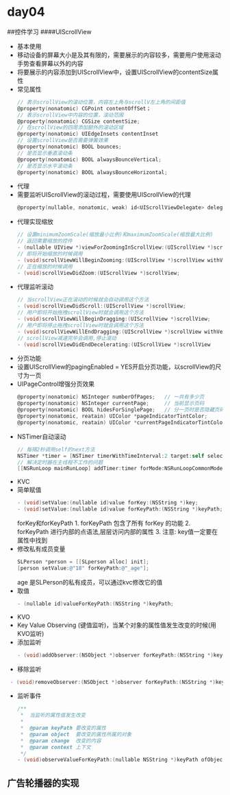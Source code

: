 # day04
##控件学习
####UIScrollView
- 基本使用
 - 移动设备的屏幕大小是及其有限的，需要展示的内容较多，需要用户使用滚动手势查看屏幕以外的内容
 - 将要展示的内容添加到UIScrollView中，设置UIScrollView的contentSize属性
- 常见属性
    ```objectivec
    // 表示scrollView的滚动位置，内容左上角与scrollV左上角的间距值
    @property(nonatomic) CGPoint contentOffSet；
    // 表示scrollView中内容的位置，滚动范围
    @property(nonatomic) CGSize contentSize;
    // 在scrollView的四周添加额外的滚动区域
    @property(nonatomic) UIEdgeInsets contentInset
    // 设置scrollView是否需要弹簧效果
    @property(nonatomic) BOOL bounces;    
    // 是否显示垂直滚动条
    @property(nonatomic) BOOL alwaysBounceVertical; 
    // 是否显示水平滚动条
    @property(nonatomic) BOOL alwaysBounceHorizontal;
    ```
- 代理
 - 需要监听UIScrollView的滚动过程，需要使用UIScrollView的代理
   ```objectivec
   @property(nullable, nonatomic, weak) id<UIScrollViewDelegate> delegate; 
   ```
 - 代理实现缩放
   ```objectivec
   // 设置minimumZoomScale(缩放最小比例)和maximumZoomScale(缩放最大比例)
   // 返回需要缩放的控件
   - (nullable UIView *)viewForZoomingInScrollView:(UIScrollView *)scrollView;  
   // 即将开始缩放的时候调用
   - (void)scrollViewWillBeginZooming:(UIScrollView *)scrollView withView:(nullable UIView *)view 
   // 正在缩放的时候调用
   - (void)scrollViewDidZoom:(UIScrollView *)scrollView;
   ```
 - 代理监听滚动
   ```objectivec
   // 当scrollView正在滚动的时候就会自动调用这个方法
   - (void)scrollViewDidScroll:(UIScrollView *)scrollView;
   // 用户即将开始拖拽scrollView时就会调用这个方法
   - (void)scrollViewWillBeginDragging:(UIScrollView *)scrollView;
   // 用户即将停止拖拽scrollView时就会调用这个方法
   - (void)scrollViewWillEndDragging:(UIScrollView *)scrollView withVelocity:(CGPoint)velocity targetContentOffset:(inout CGPoint *)targetContentOffset;
   // scrollView减速完毕会调用,停止滚动
   - (void)scrollViewDidEndDecelerating:(UIScrollView *)scrollView
   ```
- 分页功能
 - 设置UIScrollView的pagingEnabled = YES开启分页功能，以scrollView的尺寸为一页
 - UIPageControl增强分页效果
    ```objectivec
    @property(nonatomic) NSInteger numberOfPages;   // 一共有多少页
    @property(nonatomic) NSInteger currentPage;     // 当前显示页码
    @property(nonatomic) BOOL hidesForSinglePage;   // 分一页时是否隐藏页码指示器
    @property(nonatomic, reatain) UIColor *pageIndicatorTintColor;         // 其他页码指示器的颜色
    @property(nonatomic, reatain) UIColor *currentPageIndicatorTintColor;  // 当前页码指示器的颜色
    ```
 - NSTimer自动滚动
    ```objectivec
    // 每隔2秒调用self的next方法
    NSTimer *timer = [NSTimer timerWithTimeInterval:2 target:self selector:@selector(next) userInfo:nil repeats:YES];
    // 解决定时器在主线程不工作的问题
    [[NSRunLoop mainRunLoop] addTimer:timer forMode:NSRunLoopCommonModes];
    ```
- KVC
 - 简单赋值
   ```objectivec
   - (void)setValue:(nullable id)value forKey:(NSString *)key;
   - (void)setValue:(nullable id)value forKeyPath:(NSString *)keyPath;
   ```
   forKey和forKeyPath
         1. forKeyPath 包含了所有 forKey 的功能
         2. forKeyPath 进行内部的点语法,层层访问内部的属性
         3. 注意: key值一定要在属性中找到
 - 修改私有成员变量
   ```objectivec
   SLPerson *person = [[SLperson alloc] init];
   [person setValue:@"18" forKeyPath:@"_age"];
   ```
   age 是SLPerson的私有成员，可以通过kvc修改它的值 
 - 取值
   ```objectivec
   - (nullable id)valueForKeyPath:(NSString *)keyPath;
   ``` 
- KVO
 - Key Value Observing (键值监听)，当某个对象的属性值发生改变的时候(用KVO监听)
 - 添加监听
   ```objectivec
   - (void)addObserver:(NSObject *)observer forKeyPath:(NSString *)keyPath options:(NSKeyValueObservingOptions)options context:(nullable void *)context;
   ```
 - 移除监听
  ```objectivec
   - (void)removeObserver:(NSObject *)observer forKeyPath:(NSString *)keyPath;
   ```
 - 监听事件
   ```objectivec
   /**
    *  当监听的属性值发生改变
    *
    *  @param keyPath 要改变的属性
    *  @param object  要改变的属性所属的对象
    *  @param change  改变的内容
    *  @param context 上下文
    */
   - (void)observeValueForKeyPath:(nullable NSString *)keyPath ofObject:(nullable id)object change:(nullable NSDictionary<NSString*, id> *)change context:(nullable void *)context;
   ```


## 广告轮播器的实现


 




